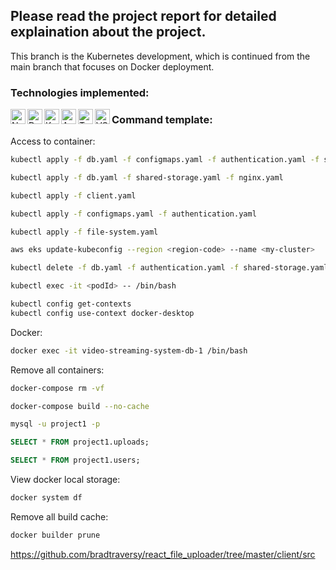 ## Please read the project report for detailed explaination about the project.

This branch is the Kubernetes development, which is continued from the main
branch that focuses on Docker deployment.

### Technologies implemented:

<img align="left" alt="Next.js" height="24px" width="24px" src="https://upload.wikimedia.org/wikipedia/commons/thumb/b/ba/Tabler-icons_brand-nextjs.svg/640px-Tabler-icons_brand-nextjs.svg.png" />
<img align="left" alt="Docker" height="24px" width="24px" src="https://upload.wikimedia.org/wikipedia/commons/e/ea/Docker_%28container_engine%29_logo_%28cropped%29.png" />
<img align="left" alt="Kubernetes" height="24px" width="24px" src="https://upload.wikimedia.org/wikipedia/commons/thumb/0/00/Kubernetes_%28container_engine%29.png/640px-Kubernetes_%28container_engine%29.png" />
<img align="left" alt="Amazon Web Services" height="24px" width="24px" src="https://upload.wikimedia.org/wikipedia/commons/thumb/9/93/Amazon_Web_Services_Logo.svg/640px-Amazon_Web_Services_Logo.svg.png" />
<img align="left" alt="TypeScript" height="24px" width="24px" src="https://upload.wikimedia.org/wikipedia/commons/thumb/4/4c/Typescript_logo_2020.svg/640px-Typescript_logo_2020.svg.png" />
<img align="left" alt="VSCode" height="24px" width="24px" src="https://upload.wikimedia.org/wikipedia/commons/thumb/9/9a/Visual_Studio_Code_1.35_icon.svg/640px-Visual_Studio_Code_1.35_icon.svg.png" />

### Command template:

Access to container:

```bash
kubectl apply -f db.yaml -f configmaps.yaml -f authentication.yaml -f shared-storage.yaml -f nginx.yaml -f file-system.yaml -f client.yaml
```

```bash
kubectl apply -f db.yaml -f shared-storage.yaml -f nginx.yaml
```

```bash
kubectl apply -f client.yaml
```

```bash
kubectl apply -f configmaps.yaml -f authentication.yaml
```

```bash
kubectl apply -f file-system.yaml
```

```bash
aws eks update-kubeconfig --region <region-code> --name <my-cluster>
```

```bash
kubectl delete -f db.yaml -f authentication.yaml -f shared-storage.yaml -f nginx.yaml -f file-system.yaml -f client.yaml
```

```bash
kubectl exec -it <podId> -- /bin/bash
```

```bash
kubectl config get-contexts
kubectl config use-context docker-desktop
```

Docker:

```bash
docker exec -it video-streaming-system-db-1 /bin/bash
```

Remove all containers:

```bash
docker-compose rm -vf
```

```bash
docker-compose build --no-cache
```

```bash
mysql -u project1 -p
```

```Sql
SELECT * FROM project1.uploads;
```

```Sql
SELECT * FROM project1.users;
```

View docker local storage:

```bash
docker system df
```

Remove all build cache:

```bash
docker builder prune
```

https://github.com/bradtraversy/react_file_uploader/tree/master/client/src
